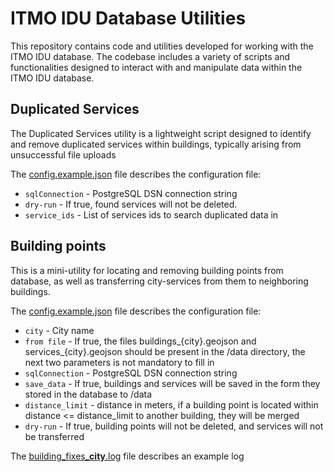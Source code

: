# ITMO IDU Database Utilities

This repository contains code and utilities developed for working with the ITMO IDU database.
The codebase includes a variety of scripts and functionalities designed to interact with and manipulate data within the ITMO IDU database.


## Duplicated Services
The Duplicated Services utility is a lightweight script designed to identify and remove duplicated services within buildings,
typically arising from unsuccessful file uploads

The [config.example.json](DuplicatedServices/config.example.json) file describes the configuration file:
- `sqlConnection` - PostgreSQL DSN connection string
- `dry-run` - If true, found services will not be deleted.
- `service_ids` - List of services ids to search duplicated data in 

## Building points
This is a mini-utility for locating and removing building points from database,
as well as transferring city-services from them to neighboring buildings.

The [config.example.json](BuildingPoints/config.example.json) file describes the configuration file:
- `city` - City name
- `from file` - If true, the files buildings_{city}.geojson and services_{city}.geojson should be present in the /data directory, 
the next two parameters is not mandatory to fill in
- `sqlConnection` - PostgreSQL DSN connection string
- `save_data` - If true, buildings and services will be saved in the form they stored in the database to /data
- `distance_limit` - distance in meters, if a building point is located within distance <= distance_limit to another building, they will be merged
- `dry-run` - If true, building points will not be deleted, and services will not be transferred

The [building_fixes_<b>city</b>.log](BuildingPoints/building_fixes_example.log) file describes an example log

